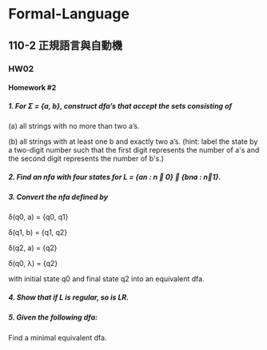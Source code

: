 # Formal-Language
## 110-2 正規語言與自動機
### HW02
#### Homework #2

##### 1. For Σ = {a, b}, construct dfa’s that accept the sets consisting of
(a) all strings with no more than two a’s.

(b) all strings with at least one b and exactly two a’s. (hint: label the state by a two-digit number such that the first digit represents the number of a's and the second digit represents the number of b's.)

##### 2. Find an nfa with four states for L = {an : n  0}  {bna : n1}.

##### 3. Convert the nfa defined by
δ(q0, a) = {q0, q1}

δ(q1, b) = {q1, q2}

δ(q2, a) = {q2}

δ(q0, λ) = {q2}

with initial state q0 and final state q2 into an equivalent dfa.

##### 4. Show that if L is regular, so is LR.

##### 5. Given the following dfa:
 
Find a minimal equivalent dfa.

